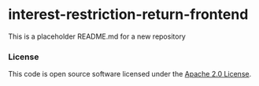
# interest-restriction-return-frontend

This is a placeholder README.md for a new repository

### License
This code is open source software licensed under the [Apache 2.0 License]("http://www.apache.org/licenses/LICENSE-2.0.html").
